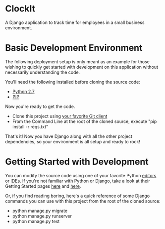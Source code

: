 ClockIt
=======

A Django application to track time for employees in a small business environment.

# Basic Development Environment
The following deployment setup is only meant as an example for those wishing to quickly get started with development on this application without necessarily understanding the code.

You'll need the following installed before cloning the source code:
- [Python 2.7](https://www.python.org/downloads/)
- [PIP](http://pip.readthedocs.org/en/latest/installing.html)

Now you're ready to get the code.

- Clone this project using [your favorite Git client](http://sourcetreeapp.com/)
- From the Command Line at the root of the cloned source, execute "pip install -r reqs.txt"

That's it! Now you have Django along with all the other project dependencies, so your environment is all setup and ready to rock!

# Getting Started with Development
You can modify the source code using one of your favorite Python [editors](http://notepad-plus-plus.org/) or [IDEs](https://www.jetbrains.com/pycharm/). If you're not familiar with Python or Django, take a look at their Getting Started pages [here](https://www.python.org/about/gettingstarted/) and [here](https://docs.djangoproject.com/en/dev/intro/).

Or, if you find reading boring, here's a quick reference of some Django commands you can use with this project from the root of the cloned source:

- python manage.py migrate
- python manage.py runserver
- python manage.py test
